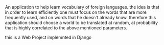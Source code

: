  An application to help learn vocabulary of foreign languages. the idea is that in order to learn efficiently one must focus on the 
words that are more frequently used, and on words that he doesn't already know. therefore this application should choose a world 
to be translated at random, at probability that is highly correlated to the above mentioned parameters.

this is a Web Project implemnted in Django 


